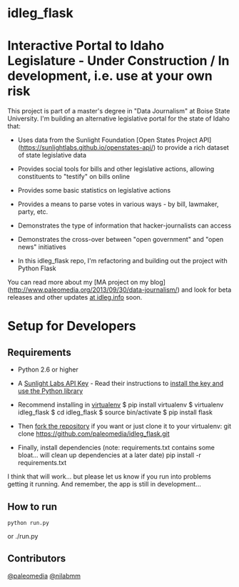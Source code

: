 # idleg_flask

# Interactive Portal to Idaho Legislature - Under Construction / In development, i.e. use at your own risk

This project is part of a master's degree in "Data Journalism" at Boise State University. I'm building an alternative legislative portal for the state of Idaho that:

- Uses data from the Sunlight Foundation [Open States Project API] (https://sunlightlabs.github.io/openstates-api/) to provide a rich dataset of state legislative data
- Provides social tools for bills and other legislative actions, allowing constituents to "testify" on bills online
- Provides some basic statistics on legislative actions
- Provides a means to parse votes in various ways - by bill, lawmaker, party, etc.
- Demonstrates the type of information that hacker-journalists can access
- Demonstrates the cross-over between "open government" and "open news" initiatives

- In this idleg_flask repo, I'm refactoring and building out the project with Python Flask

You can read more about my [MA project on my blog] (http://www.paleomedia.org/2013/09/30/data-journalism/) and look for beta releases and other updates [at idleg.info](http://idleg.info/) soon.

# Setup for Developers

## Requirements
- Python 2.6 or higher
- A [Sunlight Labs API Key](http://sunlightfoundation.com/api/accounts/register/) - Read their instructions to [install the key and use the Python library](http://python-sunlight.readthedocs.org/en/latest/#usage)
- Recommend installing in [virtualenv](http://flask.pocoo.org/docs/0.10/installation/)
    $ pip install virtualenv
    $ virtualenv idleg_flask
    $ cd idleg_flask
    $ source bin/activate
    $ pip install flask

- Then [fork the repository](https://github.com/paleomedia/idleg_flask#fork-destination-box) if you want or just clone it to your virtualenv:
    git clone https://github.com/paleomedia/idleg_flask.git

- Finally, install dependencies (note: requirements.txt contains some bloat... will clean up dependencies at a later date)
    pip install -r requirements.txt

I think that will work... but please let us know if you run into problems getting it running. And remember, the app is still in development...

## How to run
    python run.py
or
    ./run.py
    
## Contributors
[@paleomedia](http://twitter.com/paleomdia)
[@nilabmm](http://twitter.com/nilabmm)
